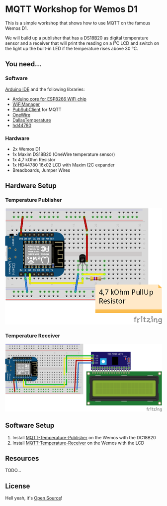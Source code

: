# MQTT Workshop for Wemos D1

This is a simple workshop that shows how to use MQTT on the famous Wemos D1.

We will build up a publisher that has a DS18B20 as digital temperature sensor and a receiver that will print the reading on a I²C LCD and switch on the light up the built-in LED if the temperature rises above 30 °C.

## You need...

### Software

[Arduino IDE](https://www.arduino.cc/en/Main/Software) and the following libraries:

 * [Arduino core for ESP8266 WiFi chip](https://github.com/esp8266/Arduino)
 * [WiFiManager](https://github.com/tzapu/WiFiManager)
 * [PubSubClient](https://pubsubclient.knolleary.net/) for MQTT
 * [OneWire](https://www.pjrc.com/teensy/td_libs_OneWire.html)
 * [DallasTemperature](https://github.com/milesburton/Arduino-Temperature-Control-Library)
 * [hd44780](https://github.com/duinoWitchery/hd44780)

### Hardware

 * 2x Wemos D1
 * 1x Maxim DS18B20 (OneWire temperature sensor)
 * 1x 4,7 kOhm Resistor
 * 1x HD44780 16x02 LCD with Maxim I2C expander
 * Breadboards, Jumper Wires

## Hardware Setup

### Temperature Publisher

![Temperature Publisher](assets/MQTT-Temperature-Publisher_Breadboard.png)

### Temperature Receiver

![Temperature Receiver](assets/MQTT-Temperature-Receiver_Breadboard.png)

## Software Setup

 1. Install [MQTT-Temperature-Publisher](MQTT-Temperature-Publisher) on the Wemos with the DC18B20
 2. Install [MQTT-Temperature-Receiver](MQTT-Temperature-Receiver) on the Wemos with the LCD

## Resources

TODO...

## License

Hell yeah, it's [Open Source](LICENSE)!